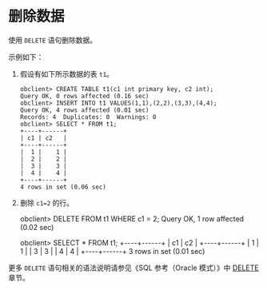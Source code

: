 删除数据 
=========================

使用 `DELETE` 语句删除数据。

示例如下：

1. 假设有如下所示数据的表 `t1`。

       obclient> CREATE TABLE t1(c1 int primary key, c2 int);
       Query OK, 0 rows affected (0.16 sec)
       obclient> INSERT INTO t1 VALUES(1,1),(2,2),(3,3),(4,4);
       Query OK, 4 rows affected (0.01 sec)
       Records: 4  Duplicates: 0  Warnings: 0
       obclient> SELECT * FROM t1;
       +----+------+
       | c1 | c2   |
       +----+------+
       |  1 |    1 |
       |  2 |    2 |
       |  3 |    3 |
       |  4 |    4 |
       +----+------+
       4 rows in set (0.06 sec)

   

2. 删除 `c1=2` 的行。

   




    obclient> DELETE FROM t1 WHERE c1 = 2;
    Query OK, 1 row affected (0.02 sec)
    
    obclient> SELECT * FROM t1;
    +----+------+
    | c1 | c2   |
    +----+------+
    |  1 |    1 |
    |  3 |    3 |
    |  4 |    4 |
    +----+------+
    3 rows in set (0.01 sec)



更多 `DELETE` 语句相关的语法说明请参见《SQL 参考（Oracle 模式）》中 [DELETE]()章节。
